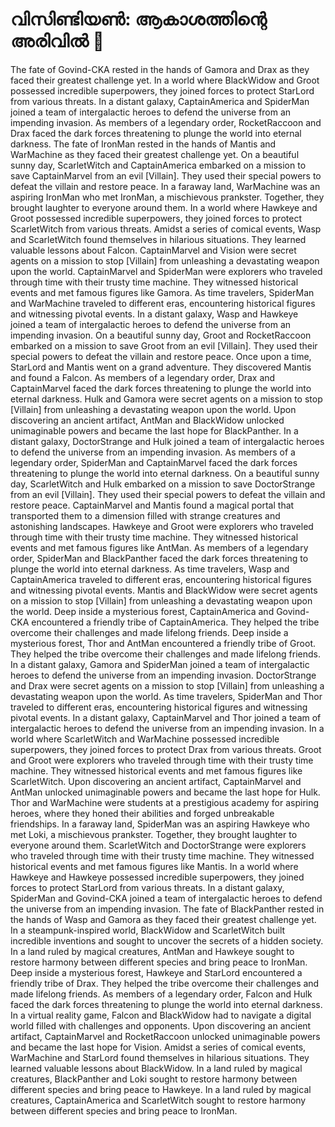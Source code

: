 # വിസിണ്ടിയൺ: ആകാശത്തിന്റെ അരിവിൽ :milky_way:

The fate of Govind-CKA rested in the hands of Gamora and Drax as they faced their greatest challenge yet.
In a world where BlackWidow and Groot possessed incredible superpowers, they joined forces to protect StarLord from various threats.
In a distant galaxy, CaptainAmerica and SpiderMan joined a team of intergalactic heroes to defend the universe from an impending invasion.
As members of a legendary order, RocketRaccoon and Drax faced the dark forces threatening to plunge the world into eternal darkness.
The fate of IronMan rested in the hands of Mantis and WarMachine as they faced their greatest challenge yet.
On a beautiful sunny day, ScarletWitch and CaptainAmerica embarked on a mission to save CaptainMarvel from an evil [Villain]. They used their special powers to defeat the villain and restore peace.
In a faraway land, WarMachine was an aspiring IronMan who met IronMan, a mischievous prankster. Together, they brought laughter to everyone around them.
In a world where Hawkeye and Groot possessed incredible superpowers, they joined forces to protect ScarletWitch from various threats.
Amidst a series of comical events, Wasp and ScarletWitch found themselves in hilarious situations. They learned valuable lessons about Falcon.
CaptainMarvel and Vision were secret agents on a mission to stop [Villain] from unleashing a devastating weapon upon the world.
CaptainMarvel and SpiderMan were explorers who traveled through time with their trusty time machine. They witnessed historical events and met famous figures like Gamora.
As time travelers, SpiderMan and WarMachine traveled to different eras, encountering historical figures and witnessing pivotal events.
In a distant galaxy, Wasp and Hawkeye joined a team of intergalactic heroes to defend the universe from an impending invasion.
On a beautiful sunny day, Groot and RocketRaccoon embarked on a mission to save Groot from an evil [Villain]. They used their special powers to defeat the villain and restore peace.
Once upon a time, StarLord and Mantis went on a grand adventure. They discovered Mantis and found a Falcon.
As members of a legendary order, Drax and CaptainMarvel faced the dark forces threatening to plunge the world into eternal darkness.
Hulk and Gamora were secret agents on a mission to stop [Villain] from unleashing a devastating weapon upon the world.
Upon discovering an ancient artifact, AntMan and BlackWidow unlocked unimaginable powers and became the last hope for BlackPanther.
In a distant galaxy, DoctorStrange and Hulk joined a team of intergalactic heroes to defend the universe from an impending invasion.
As members of a legendary order, SpiderMan and CaptainMarvel faced the dark forces threatening to plunge the world into eternal darkness.
On a beautiful sunny day, ScarletWitch and Hulk embarked on a mission to save DoctorStrange from an evil [Villain]. They used their special powers to defeat the villain and restore peace.
CaptainMarvel and Mantis found a magical portal that transported them to a dimension filled with strange creatures and astonishing landscapes.
Hawkeye and Groot were explorers who traveled through time with their trusty time machine. They witnessed historical events and met famous figures like AntMan.
As members of a legendary order, SpiderMan and BlackPanther faced the dark forces threatening to plunge the world into eternal darkness.
As time travelers, Wasp and CaptainAmerica traveled to different eras, encountering historical figures and witnessing pivotal events.
Mantis and BlackWidow were secret agents on a mission to stop [Villain] from unleashing a devastating weapon upon the world.
Deep inside a mysterious forest, CaptainAmerica and Govind-CKA encountered a friendly tribe of CaptainAmerica. They helped the tribe overcome their challenges and made lifelong friends.
Deep inside a mysterious forest, Thor and AntMan encountered a friendly tribe of Groot. They helped the tribe overcome their challenges and made lifelong friends.
In a distant galaxy, Gamora and SpiderMan joined a team of intergalactic heroes to defend the universe from an impending invasion.
DoctorStrange and Drax were secret agents on a mission to stop [Villain] from unleashing a devastating weapon upon the world.
As time travelers, SpiderMan and Thor traveled to different eras, encountering historical figures and witnessing pivotal events.
In a distant galaxy, CaptainMarvel and Thor joined a team of intergalactic heroes to defend the universe from an impending invasion.
In a world where ScarletWitch and WarMachine possessed incredible superpowers, they joined forces to protect Drax from various threats.
Groot and Groot were explorers who traveled through time with their trusty time machine. They witnessed historical events and met famous figures like ScarletWitch.
Upon discovering an ancient artifact, CaptainMarvel and AntMan unlocked unimaginable powers and became the last hope for Hulk.
Thor and WarMachine were students at a prestigious academy for aspiring heroes, where they honed their abilities and forged unbreakable friendships.
In a faraway land, SpiderMan was an aspiring Hawkeye who met Loki, a mischievous prankster. Together, they brought laughter to everyone around them.
ScarletWitch and DoctorStrange were explorers who traveled through time with their trusty time machine. They witnessed historical events and met famous figures like Mantis.
In a world where Hawkeye and Hawkeye possessed incredible superpowers, they joined forces to protect StarLord from various threats.
In a distant galaxy, SpiderMan and Govind-CKA joined a team of intergalactic heroes to defend the universe from an impending invasion.
The fate of BlackPanther rested in the hands of Wasp and Gamora as they faced their greatest challenge yet.
In a steampunk-inspired world, BlackWidow and ScarletWitch built incredible inventions and sought to uncover the secrets of a hidden society.
In a land ruled by magical creatures, AntMan and Hawkeye sought to restore harmony between different species and bring peace to IronMan.
Deep inside a mysterious forest, Hawkeye and StarLord encountered a friendly tribe of Drax. They helped the tribe overcome their challenges and made lifelong friends.
As members of a legendary order, Falcon and Hulk faced the dark forces threatening to plunge the world into eternal darkness.
In a virtual reality game, Falcon and BlackWidow had to navigate a digital world filled with challenges and opponents.
Upon discovering an ancient artifact, CaptainMarvel and RocketRaccoon unlocked unimaginable powers and became the last hope for Vision.
Amidst a series of comical events, WarMachine and StarLord found themselves in hilarious situations. They learned valuable lessons about BlackWidow.
In a land ruled by magical creatures, BlackPanther and Loki sought to restore harmony between different species and bring peace to Hawkeye.
In a land ruled by magical creatures, CaptainAmerica and ScarletWitch sought to restore harmony between different species and bring peace to IronMan.
